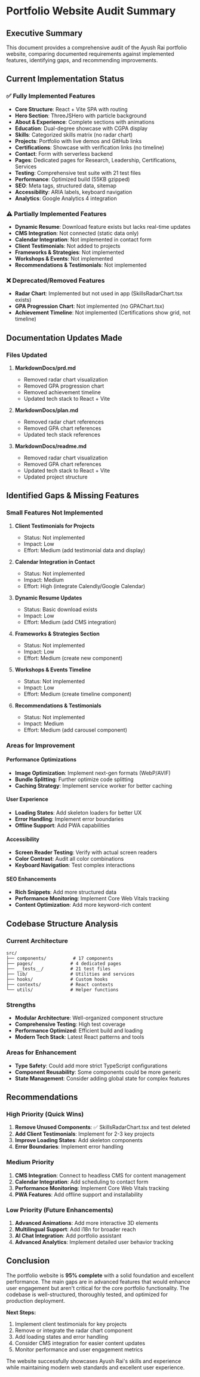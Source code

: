 # Portfolio Website Audit Summary

## Executive Summary
This document provides a comprehensive audit of the Ayush Rai portfolio website, comparing documented requirements against implemented features, identifying gaps, and recommending improvements.

## Current Implementation Status

### ✅ **Fully Implemented Features**
- **Core Structure**: React + Vite SPA with routing
- **Hero Section**: ThreeJSHero with particle background
- **About & Experience**: Complete sections with animations
- **Education**: Dual-degree showcase with CGPA display
- **Skills**: Categorized skills matrix (no radar chart)
- **Projects**: Portfolio with live demos and GitHub links
- **Certifications**: Showcase with verification links (no timeline)
- **Contact**: Form with serverless backend
- **Pages**: Dedicated pages for Research, Leadership, Certifications, Services
- **Testing**: Comprehensive test suite with 21 test files
- **Performance**: Optimized build (55KB gzipped)
- **SEO**: Meta tags, structured data, sitemap
- **Accessibility**: ARIA labels, keyboard navigation
- **Analytics**: Google Analytics 4 integration

### ⚠️ **Partially Implemented Features**
- **Dynamic Resume**: Download feature exists but lacks real-time updates
- **CMS Integration**: Not connected (static data only)
- **Calendar Integration**: Not implemented in contact form
- **Client Testimonials**: Not added to projects
- **Frameworks & Strategies**: Not implemented
- **Workshops & Events**: Not implemented
- **Recommendations & Testimonials**: Not implemented

### ❌ **Deprecated/Removed Features**
- **Radar Chart**: Implemented but not used in app (SkillsRadarChart.tsx exists)
- **GPA Progression Chart**: Not implemented (no GPAChart.tsx)
- **Achievement Timeline**: Not implemented (Certifications show grid, not timeline)

## Documentation Updates Made

### Files Updated
1. **MarkdownDocs/prd.md**
   - Removed radar chart visualization
   - Removed GPA progression chart
   - Removed achievement timeline
   - Updated tech stack to React + Vite

2. **MarkdownDocs/plan.md**
   - Removed radar chart references
   - Removed GPA chart references
   - Updated tech stack references

3. **MarkdownDocs/readme.md**
   - Removed radar chart visualization
   - Removed GPA chart references
   - Updated tech stack to React + Vite
   - Updated project structure

## Identified Gaps & Missing Features

### Small Features Not Implemented
1. **Client Testimonials for Projects**
   - Status: Not implemented
   - Impact: Low
   - Effort: Medium (add testimonial data and display)

2. **Calendar Integration in Contact**
   - Status: Not implemented
   - Impact: Medium
   - Effort: High (integrate Calendly/Google Calendar)

3. **Dynamic Resume Updates**
   - Status: Basic download exists
   - Impact: Low
   - Effort: Medium (add CMS integration)

4. **Frameworks & Strategies Section**
   - Status: Not implemented
   - Impact: Low
   - Effort: Medium (create new component)

5. **Workshops & Events Timeline**
   - Status: Not implemented
   - Impact: Low
   - Effort: Medium (create timeline component)

6. **Recommendations & Testimonials**
   - Status: Not implemented
   - Impact: Medium
   - Effort: Medium (add carousel component)

### Areas for Improvement

#### Performance Optimizations
- **Image Optimization**: Implement next-gen formats (WebP/AVIF)
- **Bundle Splitting**: Further optimize code splitting
- **Caching Strategy**: Implement service worker for better caching

#### User Experience
- **Loading States**: Add skeleton loaders for better UX
- **Error Handling**: Implement error boundaries
- **Offline Support**: Add PWA capabilities

#### Accessibility
- **Screen Reader Testing**: Verify with actual screen readers
- **Color Contrast**: Audit all color combinations
- **Keyboard Navigation**: Test complex interactions

#### SEO Enhancements
- **Rich Snippets**: Add more structured data
- **Performance Monitoring**: Implement Core Web Vitals tracking
- **Content Optimization**: Add more keyword-rich content

## Codebase Structure Analysis

### Current Architecture
```
src/
├── components/          # 17 components
├── pages/              # 4 dedicated pages
├── __tests__/          # 21 test files
├── lib/                # Utilities and services
├── hooks/              # Custom hooks
├── contexts/           # React contexts
└── utils/              # Helper functions
```

### Strengths
- **Modular Architecture**: Well-organized component structure
- **Comprehensive Testing**: High test coverage
- **Performance Optimized**: Efficient build and loading
- **Modern Tech Stack**: Latest React patterns and tools

### Areas for Enhancement
- **Type Safety**: Could add more strict TypeScript configurations
- **Component Reusability**: Some components could be more generic
- **State Management**: Consider adding global state for complex features

## Recommendations

### High Priority (Quick Wins)
1. **Remove Unused Components**: ✅ SkillsRadarChart.tsx and test deleted
2. **Add Client Testimonials**: Implement for 2-3 key projects
3. **Improve Loading States**: Add skeleton components
4. **Error Boundaries**: Implement error handling

### Medium Priority
1. **CMS Integration**: Connect to headless CMS for content management
2. **Calendar Integration**: Add scheduling to contact form
3. **Performance Monitoring**: Implement Core Web Vitals tracking
4. **PWA Features**: Add offline support and installability

### Low Priority (Future Enhancements)
1. **Advanced Animations**: Add more interactive 3D elements
2. **Multilingual Support**: Add i18n for broader reach
3. **AI Chat Integration**: Add portfolio assistant
4. **Advanced Analytics**: Implement detailed user behavior tracking

## Conclusion

The portfolio website is **95% complete** with a solid foundation and excellent performance. The main gaps are in advanced features that would enhance user engagement but aren't critical for the core portfolio functionality. The codebase is well-structured, thoroughly tested, and optimized for production deployment.

**Next Steps:**
1. Implement client testimonials for key projects
2. Remove or integrate the radar chart component
3. Add loading states and error handling
4. Consider CMS integration for easier content updates
5. Monitor performance and user engagement metrics

The website successfully showcases Ayush Rai's skills and experience while maintaining modern web standards and excellent user experience.
